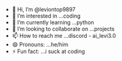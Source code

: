 - 👋 Hi, I’m @leviontop9897
- 👀 I’m interested in ...coding 
- 🌱 I’m currently learning ...python
- 💞️ I’m looking to collaborate on ...projects
- 📫 How to reach me ...discord - ai_levi3.0
- 😄 Pronouns: ...he/him
- ⚡ Fun fact: ...i suck at coding

<!---
leviontop9897/leviontop9897 is a ✨ special ✨ repository because its `README.md` (this file) appears on your GitHub profile.
You can click the Preview link to take a look at your changes.
--->
